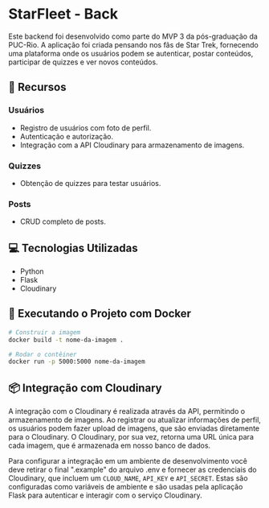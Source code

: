 # StarFleet - Back

Este backend foi desenvolvido como parte do MVP 3 da pós-graduação da PUC-Rio. A aplicação foi criada pensando nos fãs de Star Trek, fornecendo uma plataforma onde os usuários podem se autenticar, postar conteúdos, participar de quizzes e ver novos conteúdos.

## 🚀 Recursos

### Usuários
- Registro de usuários com foto de perfil.
- Autenticação e autorização.
- Integração com a API Cloudinary para armazenamento de imagens.

### Quizzes
- Obtenção de quizzes para testar usuários.

### Posts
- CRUD completo de posts.

## 💻 Tecnologias Utilizadas

- Python
- Flask
- Cloudinary


## 🐳 Executando o Projeto com Docker

```bash
# Construir a imagem
docker build -t nome-da-imagem .

# Rodar o contêiner
docker run -p 5000:5000 nome-da-imagem
```

## 📦 Integração com Cloudinary

A integração com o Cloudinary é realizada através da API, permitindo o armazenamento de imagens. Ao registrar ou atualizar informações de perfil, os usuários podem fazer upload de imagens, que são enviadas diretamente para o Cloudinary. O Cloudinary, por sua vez, retorna uma URL única para cada imagem, que é armazenada em nosso banco de dados.

Para configurar a integração em um ambiente de desenvolvimento você deve retirar o final ".example" do arquivo .env e fornecer as credenciais do Cloudinary, que incluem um `CLOUD_NAME`, `API_KEY` e `API_SECRET`. Estas são configuradas como variáveis de ambiente e são usadas pela aplicação Flask para autenticar e interagir com o serviço Cloudinary.
